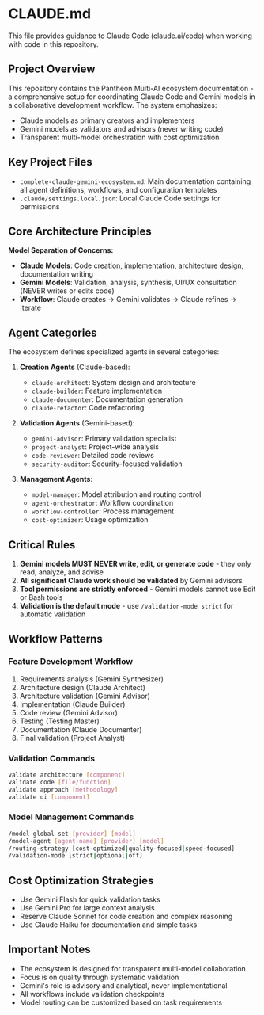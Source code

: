 # CLAUDE.md

This file provides guidance to Claude Code (claude.ai/code) when working with code in this repository.

## Project Overview
This repository contains the Pantheon Multi-AI ecosystem documentation - a comprehensive setup for coordinating Claude Code and Gemini models in a collaborative development workflow. The system emphasizes:
- Claude models as primary creators and implementers
- Gemini models as validators and advisors (never writing code)
- Transparent multi-model orchestration with cost optimization

## Key Project Files
- `complete-claude-gemini-ecosystem.md`: Main documentation containing all agent definitions, workflows, and configuration templates
- `.claude/settings.local.json`: Local Claude Code settings for permissions

## Core Architecture Principles
**Model Separation of Concerns:**
- **Claude Models**: Code creation, implementation, architecture design, documentation writing
- **Gemini Models**: Validation, analysis, synthesis, UI/UX consultation (NEVER writes or edits code)
- **Workflow**: Claude creates → Gemini validates → Claude refines → Iterate

## Agent Categories
The ecosystem defines specialized agents in several categories:

1. **Creation Agents** (Claude-based):
   - `claude-architect`: System design and architecture
   - `claude-builder`: Feature implementation
   - `claude-documenter`: Documentation generation
   - `claude-refactor`: Code refactoring

2. **Validation Agents** (Gemini-based):
   - `gemini-advisor`: Primary validation specialist
   - `project-analyst`: Project-wide analysis
   - `code-reviewer`: Detailed code reviews
   - `security-auditor`: Security-focused validation

3. **Management Agents**:
   - `model-manager`: Model attribution and routing control
   - `agent-orchestrator`: Workflow coordination
   - `workflow-controller`: Process management
   - `cost-optimizer`: Usage optimization

## Critical Rules
1. **Gemini models MUST NEVER write, edit, or generate code** - they only read, analyze, and advise
2. **All significant Claude work should be validated** by Gemini advisors
3. **Tool permissions are strictly enforced** - Gemini models cannot use Edit or Bash tools
4. **Validation is the default mode** - use `/validation-mode strict` for automatic validation

## Workflow Patterns

### Feature Development Workflow
1. Requirements analysis (Gemini Synthesizer)
2. Architecture design (Claude Architect)
3. Architecture validation (Gemini Advisor)
4. Implementation (Claude Builder)
5. Code review (Gemini Advisor)
6. Testing (Testing Master)
7. Documentation (Claude Documenter)
8. Final validation (Project Analyst)

### Validation Commands
```bash
validate architecture [component]
validate code [file/function]
validate approach [methodology]
validate ui [component]
```

### Model Management Commands
```bash
/model-global set [provider] [model]
/model-agent [agent-name] [provider] [model]
/routing-strategy [cost-optimized|quality-focused|speed-focused]
/validation-mode [strict|optional|off]
```

## Cost Optimization Strategies
- Use Gemini Flash for quick validation tasks
- Use Gemini Pro for large context analysis
- Reserve Claude Sonnet for code creation and complex reasoning
- Use Claude Haiku for documentation and simple tasks

## Important Notes
- The ecosystem is designed for transparent multi-model collaboration
- Focus is on quality through systematic validation
- Gemini's role is advisory and analytical, never implementational
- All workflows include validation checkpoints
- Model routing can be customized based on task requirements